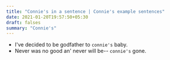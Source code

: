 ```yaml
---
title: "Connie's in a sentence | Connie's example sentences"
date: 2021-01-20T19:57:50+05:30
draft: falses
summary: "Connie's"
---
```

- I've decided to be godfather to `connie's` baby.
- Never was no good an' never will be-- `connie's` gone.
                 
